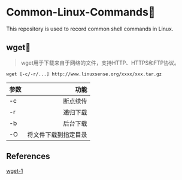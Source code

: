 # Common-Linux-Commands🤔
This repository is used to record common shell commands in Linux.

## wget🐬
> wget用于下载来自于网络的文件，支持HTTP、HTTPS和FTP协议。  

```
wget [-c/-r/...] http://www.linuxsense.org/xxxx/xxx.tar.gz
```

| 参数 | 功能                 |
| :--- | --------:            |
| -c   | 断点续传             |
| -r   | 递归下载             |
| -b   | 后台下载             |
| -O   | 将文件下载到指定目录 |

## References
[wget-1](https://www.jianshu.com/p/3785fad14dfb)
